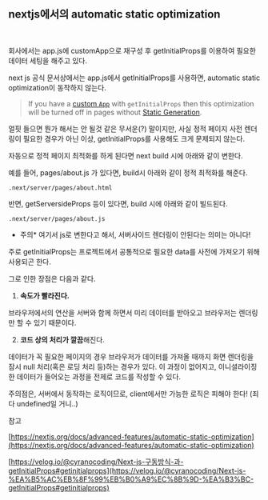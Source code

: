 ## nextjs에서의 automatic static optimization
<br>

회사에서는 app.js에 customApp으로 재구성 후 getInitialProps를 이용하여 필요한 데이터 세팅을 해주고 있다.

next js 공식 문서상에서는 app.js에서 getInitialProps를 사용하면, automatic static optimization이 동작하지 않는다.

> If you have a [custom `App`](https://nextjs.org/docs/advanced-features/custom-app) with `getInitialProps` then this optimization will be turned off in pages without [Static Generation](https://nextjs.org/docs/basic-features/data-fetching/get-static-props).
> 

얼핏 들으면 뭔가 해서는 안 될것 같은 무서운(?) 말이지만, 사실 정적 페이지 사전 렌더링이 필요한 경우가 아닌 이상,  getInitialProps를 사용해도 크게 문제되지 않는다.

자동으로 정적 페이지 최적화를 하게 된다면 next build 시에 아래와 같이 변한다.

예를 들어, pages/about.js 가 있다면, build시 아래와 같이 정적 최적화를 해준다.

```tsx
.next/server/pages/about.html
```

반면, getServersideProps 등이 있다면, build 시에 아래와 같이 빌드된다.

```tsx
.next/server/pages/about.js
```

* 주의* 여기서 js로 변한다고 해서, 서버사이드 렌더링이 안된다는 의미는 아니다!

주로 getInitialProps는 프로젝트에서 공통적으로 필요한 data를 사전에 가져오기 위해 사용되곤 한다.

그로 인한 장점은 다음과 같다.

1. **속도가 빨라진다.** 

브라우저에서의 연산을 서버와 함께 하면서 미리 데이터를 받아오고 브라우저는 렌더링만 할 수 있기 때문이다. 

2. **코드 상의 처리가 깔끔**해진다. 

데이터가 꼭 필요한 페이지의 경우 브라우저가 데이터를 가져올 때까지 화면 렌더링을 잠시 null 처리(혹은 로딩 처리 등)하는 경우가 있다. 이 과정이 없어지고, 이니셜라이징한 데이터가 들어오는 과정을 전제로 코드를 작성할 수 있다.

주의점은, 서버에서 동작하는 로직이므로, client에서만 가능한 로직은 피해야 한다! (죄다 undefined일 거니..)

참고

[https://nextjs.org/docs/advanced-features/automatic-static-optimization](https://nextjs.org/docs/advanced-features/automatic-static-optimization)

[https://velog.io/@cyranocoding/Next-js-구동방식-과-getInitialProps#getinitialprops](https://velog.io/@cyranocoding/Next-js-%EA%B5%AC%EB%8F%99%EB%B0%A9%EC%8B%9D-%EA%B3%BC-getInitialProps#getinitialprops)
